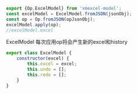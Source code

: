 ```javascript
export {Op,ExcelModel} from 'xmexcel-model';
const excelModel = ExcelModel.fromJSON(jsonObj);
const op = Op.fromJSON(opJsonObj);
excelModel.apply(op);
//excelModel.excel 
```
ExcelModel 每次应用op将会产生新的excel和history
```javascript
export class ExcelModel {
    constructor(excel) {
        this.excel = excel;
        this.undo = [];
        this.redo = [];
    }
}
```
